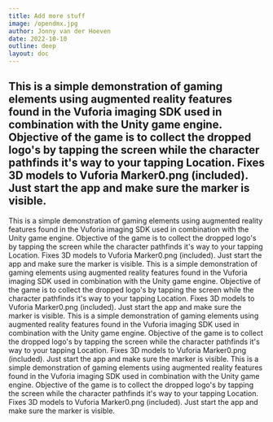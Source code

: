 ```yaml
---
title: Add more stuff
image: /opendmx.jpg
author: Jonny van der Hoeven
date: 2022-10-10
outline: deep
layout: doc
---
```

This is a simple demonstration of gaming elements using augmented reality 
features found in the Vuforia imaging SDK used in combination with the Unity game engine. Objective of the game 
is to collect the dropped logo's by tapping the screen while the character pathfinds it's way to your tapping 
Location. Fixes 3D models to Vuforia Marker0.png (included). Just start the app and make sure the marker is visible.
---
This is a simple demonstration of gaming elements using augmented reality
features found in the Vuforia imaging SDK used in combination with the Unity game engine. Objective of the game
is to collect the dropped logo's by tapping the screen while the character pathfinds it's way to your tapping
Location. Fixes 3D models to Vuforia Marker0.png (included). Just start the app and make sure the marker is visible.
This is a simple demonstration of gaming elements using augmented reality
features found in the Vuforia imaging SDK used in combination with the Unity game engine. Objective of the game
is to collect the dropped logo's by tapping the screen while the character pathfinds it's way to your tapping
Location. Fixes 3D models to Vuforia Marker0.png (included). Just start the app and make sure the marker is visible.
This is a simple demonstration of gaming elements using augmented reality
features found in the Vuforia imaging SDK used in combination with the Unity game engine. Objective of the game
is to collect the dropped logo's by tapping the screen while the character pathfinds it's way to your tapping
Location. Fixes 3D models to Vuforia Marker0.png (included). Just start the app and make sure the marker is visible.
This is a simple demonstration of gaming elements using augmented reality
features found in the Vuforia imaging SDK used in combination with the Unity game engine. Objective of the game
is to collect the dropped logo's by tapping the screen while the character pathfinds it's way to your tapping
Location. Fixes 3D models to Vuforia Marker0.png (included). Just start the app and make sure the marker is visible.
